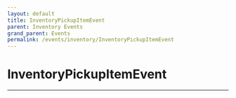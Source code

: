 ```yaml
---
layout: default
title: InventoryPickupItemEvent
parent: Inventory Events
grand_parent: Events
permalink: /events/inventory/InventoryPickupItemEvent
---
```


# InventoryPickupItemEvent

---
